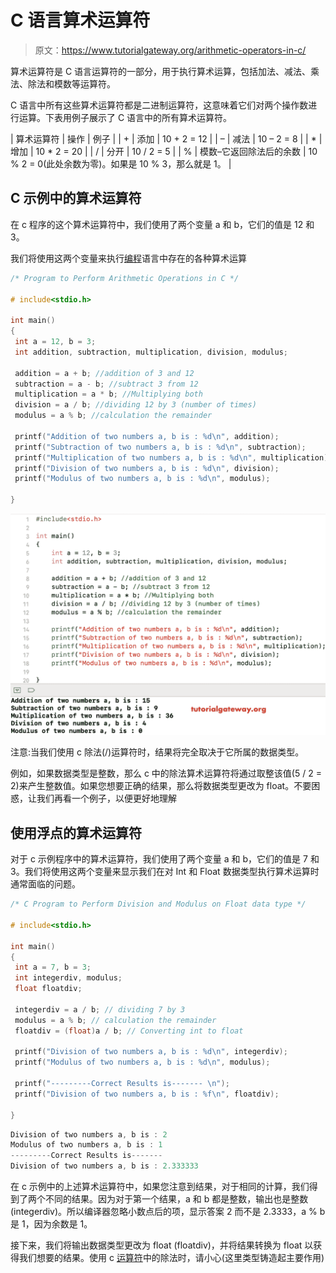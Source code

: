# C 语言算术运算符

> 原文：<https://www.tutorialgateway.org/arithmetic-operators-in-c/>

算术运算符是 C 语言运算符的一部分，用于执行算术运算，包括加法、减法、乘法、除法和模数等运算符。

C 语言中所有这些算术运算符都是二进制运算符，这意味着它们对两个操作数进行运算。下表用例子展示了 C 语言中的所有算术运算符。

| 算术运算符 | 操作 | 例子 |
| + | 添加 | 10 + 2 = 12 |
| – | 减法 | 10 – 2 = 8 |
| * | 增加 | 10 * 2 = 20 |
| / | 分开 | 10 / 2 = 5 |
| % | 模数–它返回除法后的余数 | 10 % 2 = 0(此处余数为零)。如果是 10 % 3，那么就是 1。 |

## C 示例中的算术运算符

在 c 程序的这个算术运算符中，我们使用了两个变量 a 和 b，它们的值是 12 和 3。

我们将使用这两个变量来执行[编程](https://www.tutorialgateway.org/c-programming/)语言中存在的各种算术运算

```c
/* Program to Perform Arithmetic Operations in C */

# include<stdio.h>

int main()
{
 int a = 12, b = 3;
 int addition, subtraction, multiplication, division, modulus;

 addition = a + b; //addition of 3 and 12
 subtraction = a - b; //subtract 3 from 12
 multiplication = a * b; //Multiplying both
 division = a / b; //dividing 12 by 3 (number of times)
 modulus = a % b; //calculation the remainder

 printf("Addition of two numbers a, b is : %d\n", addition);
 printf("Subtraction of two numbers a, b is : %d\n", subtraction);
 printf("Multiplication of two numbers a, b is : %d\n", multiplication);
 printf("Division of two numbers a, b is : %d\n", division);
 printf("Modulus of two numbers a, b is : %d\n", modulus);

}
```

![Arithmetic Operators in C example 1](img/da2b8d4b792f11f9ae040ba434bd8d63.png)

注意:当我们使用 c 除法(/)运算符时，结果将完全取决于它所属的数据类型。

例如，如果数据类型是整数，那么 c 中的除法算术运算符将通过取整该值(5 / 2 = 2)来产生整数值。如果您想要正确的结果，那么将数据类型更改为 float。不要困惑，让我们再看一个例子，以便更好地理解

## 使用浮点的算术运算符

对于 c 示例程序中的算术运算符，我们使用了两个变量 a 和 b，它们的值是 7 和 3。我们将使用这两个变量来显示我们在对 Int 和 Float 数据类型执行算术运算时通常面临的问题。

```c
/* C Program to Perform Division and Modulus on Float data type */

# include<stdio.h> 

int main()
{
 int a = 7, b = 3;
 int integerdiv, modulus;
 float floatdiv;

 integerdiv = a / b; // dividing 7 by 3
 modulus = a % b; // calculation the remainder
 floatdiv = (float)a / b; // Converting int to float

 printf("Division of two numbers a, b is : %d\n", integerdiv);
 printf("Modulus of two numbers a, b is : %d\n", modulus);

 printf("---------Correct Results is------- \n");
 printf("Division of two numbers a, b is : %f\n", floatdiv);

}
```

```c
Division of two numbers a, b is : 2
Modulus of two numbers a, b is : 1
---------Correct Results is------- 
Division of two numbers a, b is : 2.333333
```

在 c 示例中的上述算术运算符中，如果您注意到结果，对于相同的计算，我们得到了两个不同的结果。因为对于第一个结果，a 和 b 都是整数，输出也是整数(integerdiv)。所以编译器忽略小数点后的项，显示答案 2 而不是 2.3333，a % b 是 1，因为余数是 1。

接下来，我们将输出数据类型更改为 float (floatdiv)，并将结果转换为 float 以获得我们想要的结果。使用 c [运算符](https://www.tutorialgateway.org/c-programming-operators/)中的除法时，请小心(这里类型铸造起主要作用)